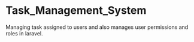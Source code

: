 # Task_Management_System
Managing task assigned to users and also manages user permissions and roles in laravel.
